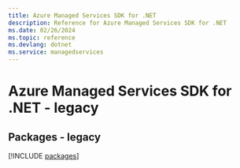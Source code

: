 ```yaml
---
title: Azure Managed Services SDK for .NET
description: Reference for Azure Managed Services SDK for .NET
ms.date: 02/26/2024
ms.topic: reference
ms.devlang: dotnet
ms.service: managedservices
---
```

# Azure Managed Services SDK for .NET - legacy
## Packages - legacy
[!INCLUDE [packages](managed-services-index.md)]